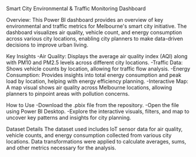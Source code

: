 Smart City Environmental & Traffic Monitoring Dashboard

Overview:
This Power BI dashboard provides an overview of key environmental and traffic metrics for Melbourne's smart city initiative. The dashboard visualizes air quality, vehicle count, and energy consumption across various city locations, enabling city planners to make data-driven decisions to improve urban living.

Key Insights
-Air Quality: Displays the average air quality index (AQI) along with PM10 and PM2.5 levels across different city locations.
-Traffic Data: Shows vehicle counts by location, allowing for traffic flow analysis.
-Energy Consumption: Provides insights into total energy consumption and peak load by location, helping with energy efficiency planning.
-Interactive Map: A map visual shows air quality across Melbourne locations, allowing planners to pinpoint areas with pollution concerns.

How to Use
-Download the .pbix file from the repository.
-Open the file using Power BI Desktop.
-Explore the interactive visuals, filters, and map to uncover key patterns and insights for city planning.

Dataset Details
The dataset used includes IoT sensor data for air quality, vehicle counts, and energy consumption collected from various city locations. Data transformations were applied to calculate averages, sums, and other metrics necessary for the analysis.






